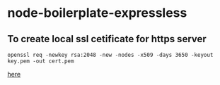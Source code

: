 # node-boilerplate-expressless
## To create local ssl cetificate for https server
	openssl req -newkey rsa:2048 -new -nodes -x509 -days 3650 -keyout key.pem -out cert.pem

[here](https://yarnpkg.com/lang/en/docs/install/#mac-stable)
